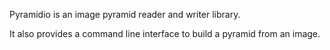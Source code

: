 Pyramidio is an image pyramid reader and writer library.

It also provides a command line interface to build a pyramid from an image.
